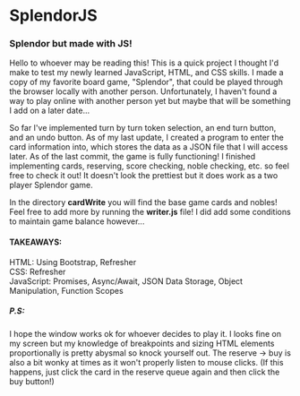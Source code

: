 # SplendorJS
 <h3>Splendor but made with JS!</h3>
 
Hello to whoever may be reading this! This is a quick project I thought I'd make to test my newly learned JavaScript, HTML, and CSS skills. I made a copy of my favorite board game, "Splendor", that could be played through the browser locally with another person. Unfortunately, I haven't found a way to play online with another person yet but maybe that will be something I add on a later date...
 
So far I've implemented turn by turn token selection, an end turn button, and an undo button. As of my last update, I created a program to enter the card information into, which stores the data as a JSON file that I will access later. As of the last commit, the game is fully functioning! I finished implementing cards, reserving, score checking, noble checking, etc. so feel free to check it out! It doesn't look the prettiest but it does work as a two player Splendor game.

In the directory <b>cardWrite</b> you will find the base game cards and nobles! Feel free to add more by running the <b>writer.js</b> file! I did add some conditions to maintain game balance however...

 <h4>TAKEAWAYS:</h4>
 HTML: Using Bootstrap, Refresher<br>
 CSS: Refresher<br>
 JavaScript: Promises, Async/Await, JSON Data Storage, Object Manipulation, Function Scopes<br>
 
<h5>P.S:</h5>
I hope the window works ok for whoever decides to play it. I looks fine on my screen but my knowledge of breakpoints and sizing HTML elements proportionally is pretty abysmal so knock yourself out. The reserve -> buy is also a bit wonky at times as it won't properly listen to mouse clicks. (If this happens, just click the card in the reserve queue again and then click the buy button!)
 
 
